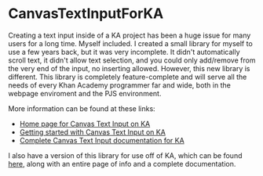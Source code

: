 # CanvasTextInputForKA

Creating a text input inside of a KA project has been a huge issue for many users for a long time. Myself included. I created a small library for myself to use a few years back, but it was very incomplete. It didn't automatically scroll text, it didn't allow text selection, and you could only add/remove from the very end of the input, no inserting allowed.
However, this new library is different. This library is completely feature-complete and will serve all the needs of every Khan Academy programmer far and wide, both in the webpage enviroment and the PJS environment.

More information can be found at these links:
* [Home page for Canvas Text Input on KA](https://www.khanacademy.org/computer-programming/-/5805058418491392)
* [Getting started with Canvas Text Input on KA](https://www.khanacademy.org/computer-programming/-/6664759574216704)
* [Complete Canvas Text Input documentation for KA](https://www.khanacademy.org/computer-programming/-/6030960377151488)


I also have a version of this library for use off of KA, which can be found [here](https://github.com/OOPS-Studio/CanvasTextInput), along with an entire page of info and a complete documentation.
